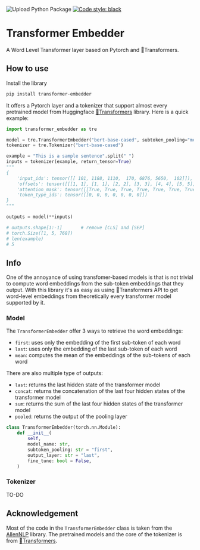 ![Upload Python Package](https://github.com/Riccorl/transfomrer-embedder/workflows/Upload%20Python%20Package/badge.svg)
[![Code style: black](https://img.shields.io/badge/code%20style-black-000000.svg)](https://github.com/psf/black)

# Transformer Embedder

A Word Level Transformer layer based on Pytorch and 🤗Transformers. 

## How to use

Install the library

```bash
pip install transformer-embedder
```

It offers a Pytorch layer and a tokenizer that support almost every pretrained model from Huggingface
[🤗Transformers](https://huggingface.co/transformers/) library. Here is a quick example:

```python
import transformer_embedder as tre

model = tre.TransformerEmbedder("bert-base-cased", subtoken_pooling="mean", output_layer="sum")
tokenizer = tre.Tokenizer("bert-base-cased")

example = "This is a sample sentence".split(" ")
inputs = tokenizer(example, return_tensor=True)
"""
{
    'input_ids': tensor([[ 101, 1188, 1110,  170, 6876, 5650,  102]]),
    'offsets': tensor([[[1, 1], [1, 1], [2, 2], [3, 3], [4, 4], [5, 5], [6, 6]]]),
    'attention_mask': tensor([[True, True, True, True, True, True, True]]),
    'token_type_ids': tensor([[0, 0, 0, 0, 0, 0, 0]])
}
"""

outputs = model(**inputs)

# outputs.shape[1:-1]       # remove [CLS] and [SEP]
# torch.Size([1, 5, 768])
# len(example)
# 5
```

## Info

One of the annoyance of using transfomer-based models is that is not trivial to compute word embeddings
from the sub-token embeddings that they output. With this library it's as easy as using 🤗Transformers API to get word-level
embeddings from theoretically every transformer model supported by it.


### Model

The `TransformerEmbedder` offer 3 ways to retrieve the word embeddings:

- `first`: uses only the embedding of the first sub-token of each word
- `last`: uses only the embedding of the last sub-token of each word
- `mean`: computes the mean of the embeddings of the sub-tokens of each word

There are also multiple type of outputs:

- `last`: returns the last hidden state of the transformer model
- `concat`: returns the concatenation of the last four hidden states of the transformer model
- `sum`: returns the sum of the last four hidden states of the transformer model
- `pooled`: returns the output of the pooling layer

```python
class TransformerEmbedder(torch.nn.Module):
    def __init__(
        self,
        model_name: str,
        subtoken_pooling: str = "first",
        output_layer: str = "last",
        fine_tune: bool = False,
    )
```

### Tokenizer

TO-DO

## Acknowledgement

Most of the code in the `TransformerEmbedder` class is taken from the [AllenNLP](https://github.com/allenai/allennlp) 
library. The pretrained models and the core of the tokenizer is from [🤗Transformers](https://huggingface.co/transformers/).